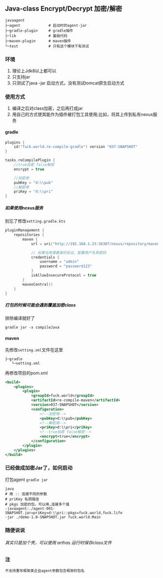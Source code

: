 ## Java-class Encrypt/Decrypt 加密/解密

```text
javaagent
├─agent             # 启动时的agent-jar
├─gradle-plugin     # gradle插件
├─lib               # 基础代码
├─maven-plugin      # maven插件
└─test              # 只有这个模块下有测试
```
### 环境
1. 理论上Jdk8以上都可以
2. 只支持jar
3. 只测试了java -jar 启动方式，没有测试tomcat原生启动方式


### 使用方式
1. 编译之后对class加密，之后再打成jar
2. 用自己的方式使其能作为插件被打包工具使用;比如，将其上传到私有nexus服务

#### gradle
```kotlin
plugins {
    id("fuck.world.re-compile-gradle") version "037-SNAPSHOT"
}

tasks.reCompilePlugin {
    //true加密 false解密
    encrypt = true

    //加密用
    pubKey = "d:\\pub"
    //解密用
    priKey = "d:\\pri"
}
```


##### 如果使用nexus服务
别忘了修改`setting.gradle.kts`
```kotlin
pluginManagement {
    repositories {
        maven {
            url = uri("http://192.168.1.23:36307/nexus/repository/maven-snapshots/")

            // 如果仓库需要身份验证，配置用户名和密码
            credentials {
                username = "admin"
                password = "password123"
            }
            isAllowInsecureProtocol = true
        }
        mavenCentral()
    }
}
```

##### 打包的时候可能会遇到覆盖加密class
排除编译就好了
```shell
gradle jar -x compileJava
```

#### maven
先修改`setting.xml`文件在这里
```text
├─gradle
   └─setting.xml
```
再修改项目的pom.xml
```xml
<build>
    <plugins>
        <plugin>
            <groupId>fuck.world</groupId>
            <artifactId>re-compile-maven</artifactId>
            <version>037-SNAPSHOT</version>
            <configuration>
                <!--加密用-->
                <pubKey>d:\\pub</pubKey>
                <!--解密用-->
                <priKey>d:\\pri</priKey>
                <!--true加密 false解密-->
                <encrypt>true</encrypt>
            </configuration>
        </plugin>
    </plugins>
</build>
```

### 已经做成加密Jar了，如何启动
打包agent `gradle jar` 
```shell
java
# 用 :: 连接不同的参数
# priKey 私钥路径
# pkgs 加密的包，可以用,连接多个值
-javaagent:./agent-001-SNAPSHOT.jar=priKey=d:\\pri::pkgs=fuck.world,fuck.life 
-jar ./demo-1.0-SNAPSHOT.jar fuck.world.Main
```
### 随便说说
###### 其实只是加个壳，可以使用 arthas 运行时保存class文件
### 注
    不支持重写框架类企且agent参数包含框架的包名
